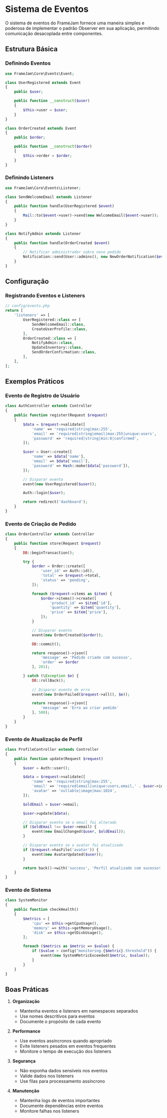 # Sistema de Eventos

O sistema de eventos do FrameJam fornece uma maneira simples e poderosa de implementar o padrão Observer em sua aplicação, permitindo comunicação desacoplada entre componentes.

## Estrutura Básica

### Definindo Eventos

```php
use FrameJam\Core\Events\Event;

class UserRegistered extends Event
{
    public $user;

    public function __construct($user)
    {
        $this->user = $user;
    }
}

class OrderCreated extends Event
{
    public $order;

    public function __construct($order)
    {
        $this->order = $order;
    }
}
```

### Definindo Listeners

```php
use FrameJam\Core\Events\Listener;

class SendWelcomeEmail extends Listener
{
    public function handle(UserRegistered $event)
    {
        Mail::to($event->user)->send(new WelcomeEmail($event->user));
    }
}

class NotifyAdmin extends Listener
{
    public function handle(OrderCreated $event)
    {
        // Notificar administrador sobre novo pedido
        Notification::send(User::admins(), new NewOrderNotification($event->order));
    }
}
```

## Configuração

### Registrando Eventos e Listeners

```php
// config/events.php
return [
    'listeners' => [
        UserRegistered::class => [
            SendWelcomeEmail::class,
            CreateUserProfile::class,
        ],
        OrderCreated::class => [
            NotifyAdmin::class,
            UpdateInventory::class,
            SendOrderConfirmation::class,
        ],
    ],
];
```

## Exemplos Práticos

### Evento de Registro de Usuário

```php
class AuthController extends Controller
{
    public function register(Request $request)
    {
        $data = $request->validate([
            'name' => 'required|string|max:255',
            'email' => 'required|string|email|max:255|unique:users',
            'password' => 'required|string|min:8|confirmed',
        ]);

        $user = User::create([
            'name' => $data['name'],
            'email' => $data['email'],
            'password' => Hash::make($data['password']),
        ]);

        // Disparar evento
        event(new UserRegistered($user));

        Auth::login($user);

        return redirect('dashboard');
    }
}
```

### Evento de Criação de Pedido

```php
class OrderController extends Controller
{
    public function store(Request $request)
    {
        DB::beginTransaction();

        try {
            $order = Order::create([
                'user_id' => Auth::id(),
                'total' => $request->total,
                'status' => 'pending',
            ]);

            foreach ($request->items as $item) {
                $order->items()->create([
                    'product_id' => $item['id'],
                    'quantity' => $item['quantity'],
                    'price' => $item['price'],
                ]);
            }

            // Disparar evento
            event(new OrderCreated($order));

            DB::commit();

            return response()->json([
                'message' => 'Pedido criado com sucesso',
                'order' => $order
            ], 201);

        } catch (\Exception $e) {
            DB::rollBack();
            
            // Disparar evento de erro
            event(new OrderFailed($request->all(), $e));

            return response()->json([
                'message' => 'Erro ao criar pedido'
            ], 500);
        }
    }
}
```

### Evento de Atualização de Perfil

```php
class ProfileController extends Controller
{
    public function update(Request $request)
    {
        $user = Auth::user();

        $data = $request->validate([
            'name' => 'required|string|max:255',
            'email' => 'required|email|unique:users,email,' . $user->id,
            'avatar' => 'nullable|image|max:1024',
        ]);

        $oldEmail = $user->email;

        $user->update($data);

        // Disparar evento se o email foi alterado
        if ($oldEmail !== $user->email) {
            event(new EmailChanged($user, $oldEmail));
        }

        // Disparar evento se o avatar foi atualizado
        if ($request->hasFile('avatar')) {
            event(new AvatarUpdated($user));
        }

        return back()->with('success', 'Perfil atualizado com sucesso!');
    }
}
```

### Evento de Sistema

```php
class SystemMonitor
{
    public function checkHealth()
    {
        $metrics = [
            'cpu' => $this->getCpuUsage(),
            'memory' => $this->getMemoryUsage(),
            'disk' => $this->getDiskUsage(),
        ];

        foreach ($metrics as $metric => $value) {
            if ($value > config("monitoring.{$metric}.threshold")) {
                event(new SystemMetricExceeded($metric, $value));
            }
        }
    }
}
```

## Boas Práticas

1. **Organização**
   - Mantenha eventos e listeners em namespaces separados
   - Use nomes descritivos para eventos
   - Documente o propósito de cada evento

2. **Performance**
   - Use eventos assíncronos quando apropriado
   - Evite listeners pesados em eventos frequentes
   - Monitore o tempo de execução dos listeners

3. **Segurança**
   - Não exponha dados sensíveis nos eventos
   - Valide dados nos listeners
   - Use filas para processamento assíncrono

4. **Manutenção**
   - Mantenha logs de eventos importantes
   - Documente dependências entre eventos
   - Monitore falhas nos listeners 